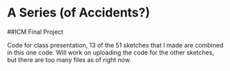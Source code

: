 # A Series (of Accidents?)
##ICM Final Project

Code for class presentation, 13 of the 51 sketches that I made are combined in this one code. Will work on uploading the code for the other sketches, but there are too many files as of right now.
